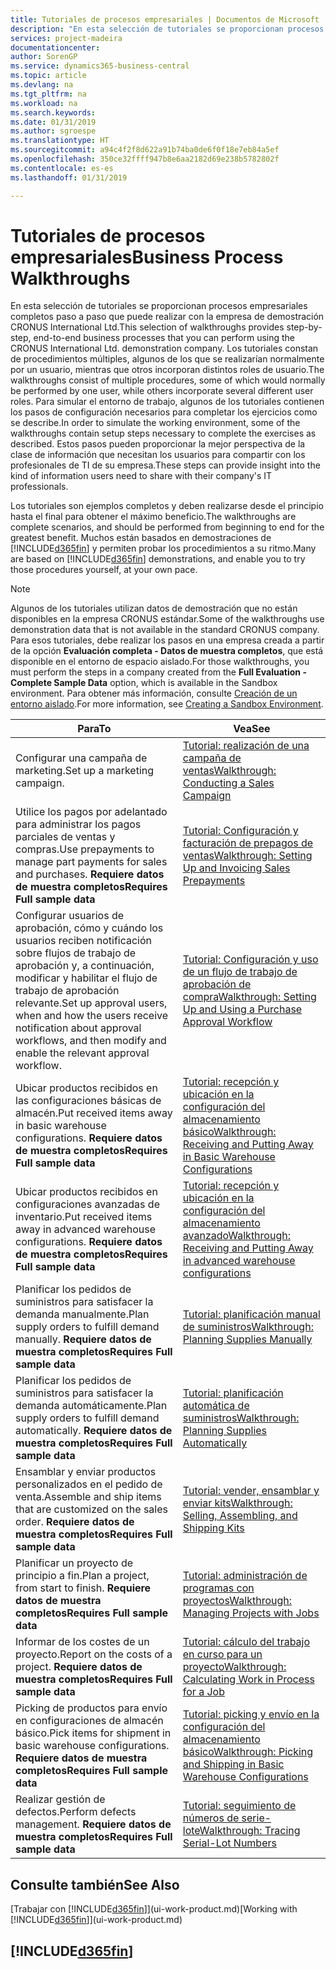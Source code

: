 ```yaml
---
title: Tutoriales de procesos empresariales | Documentos de Microsoft
description: "En esta selección de tutoriales se proporcionan procesos empresariales completos paso a paso que puede realizar con la empresa de demostración CRONUS International Ltd. Los tutoriales constan de procedimientos múltiples, algunos de los que se realizarían normalmente por un usuario, mientras que otros incorporan distintos roles de usuario. Para simular el entorno de trabajo, algunos de los tutoriales contienen los pasos de configuración necesarios para completar los ejercicios como se describe. Estos pasos pueden proporcionar la mejor perspectiva de la clase de información que necesitan los usuarios para compartir con los profesionales de TI de su empresa."
services: project-madeira
documentationcenter: 
author: SorenGP
ms.service: dynamics365-business-central
ms.topic: article
ms.devlang: na
ms.tgt_pltfrm: na
ms.workload: na
ms.search.keywords: 
ms.date: 01/31/2019
ms.author: sgroespe
ms.translationtype: HT
ms.sourcegitcommit: a94c4f2f8d622a91b74ba0de6f0f18e7eb84a5ef
ms.openlocfilehash: 350ce32ffff947b8e6aa2182d69e238b5782802f
ms.contentlocale: es-es
ms.lasthandoff: 01/31/2019

---
```

# <a name="business-process-walkthroughs"></a><span data-ttu-id="c6e25-106">Tutoriales de procesos empresariales</span><span class="sxs-lookup"><span data-stu-id="c6e25-106">Business Process Walkthroughs</span></span>
<span data-ttu-id="c6e25-107">En esta selección de tutoriales se proporcionan procesos empresariales completos paso a paso que puede realizar con la empresa de demostración CRONUS International Ltd.</span><span class="sxs-lookup"><span data-stu-id="c6e25-107">This selection of walkthroughs provides step-by-step, end-to-end business processes that you can perform using the CRONUS International Ltd. demonstration company.</span></span> <span data-ttu-id="c6e25-108">Los tutoriales constan de procedimientos múltiples, algunos de los que se realizarían normalmente por un usuario, mientras que otros incorporan distintos roles de usuario.</span><span class="sxs-lookup"><span data-stu-id="c6e25-108">The walkthroughs consist of multiple procedures, some of which would normally be performed by one user, while others incorporate several different user roles.</span></span> <span data-ttu-id="c6e25-109">Para simular el entorno de trabajo, algunos de los tutoriales contienen los pasos de configuración necesarios para completar los ejercicios como se describe.</span><span class="sxs-lookup"><span data-stu-id="c6e25-109">In order to simulate the working environment, some of the walkthroughs contain setup steps necessary to complete the exercises as described.</span></span> <span data-ttu-id="c6e25-110">Estos pasos pueden proporcionar la mejor perspectiva de la clase de información que necesitan los usuarios para compartir con los profesionales de TI de su empresa.</span><span class="sxs-lookup"><span data-stu-id="c6e25-110">These steps can provide insight into the kind of information users need to share with their company's IT professionals.</span></span>  

 <span data-ttu-id="c6e25-111">Los tutoriales son ejemplos completos y deben realizarse desde el principio hasta el final para obtener el máximo beneficio.</span><span class="sxs-lookup"><span data-stu-id="c6e25-111">The walkthroughs are complete scenarios, and should be performed from beginning to end for the greatest benefit.</span></span> <span data-ttu-id="c6e25-112">Muchos están basados en demostraciones de [!INCLUDE[d365fin](includes/d365fin_md.md)] y permiten probar los procedimientos a su ritmo.</span><span class="sxs-lookup"><span data-stu-id="c6e25-112">Many are based on [!INCLUDE[d365fin](includes/d365fin_md.md)] demonstrations, and enable you to try those procedures yourself, at your own pace.</span></span>  

> [!NOTE]
> <span data-ttu-id="c6e25-113">Algunos de los tutoriales utilizan datos de demostración que no están disponibles en la empresa CRONUS estándar.</span><span class="sxs-lookup"><span data-stu-id="c6e25-113">Some of the walkthroughs use demonstration data that is not available in the standard CRONUS company.</span></span> <span data-ttu-id="c6e25-114">Para esos tutoriales, debe realizar los pasos en una empresa creada a partir de la opción **Evaluación completa - Datos de muestra completos**, que está disponible en el entorno de espacio aislado.</span><span class="sxs-lookup"><span data-stu-id="c6e25-114">For those walkthroughs, you must perform the steps in a company created from the **Full Evaluation - Complete Sample Data** option, which is available in the Sandbox environment.</span></span> <span data-ttu-id="c6e25-115">Para obtener más información, consulte [Creación de un entorno aislado](across-how-create-sandbox-environment.md).</span><span class="sxs-lookup"><span data-stu-id="c6e25-115">For more information, see [Creating a Sandbox Environment](across-how-create-sandbox-environment.md).</span></span>

|<span data-ttu-id="c6e25-116">Para</span><span class="sxs-lookup"><span data-stu-id="c6e25-116">To</span></span>|<span data-ttu-id="c6e25-117">Vea</span><span class="sxs-lookup"><span data-stu-id="c6e25-117">See</span></span>|  
|--------|---------|  
|<span data-ttu-id="c6e25-118">Configurar una campaña de marketing.</span><span class="sxs-lookup"><span data-stu-id="c6e25-118">Set up a marketing campaign.</span></span>|[<span data-ttu-id="c6e25-119">Tutorial: realización de una campaña de ventas</span><span class="sxs-lookup"><span data-stu-id="c6e25-119">Walkthrough: Conducting a Sales Campaign</span></span>](walkthrough-conducting-a-sales-campaign.md)|  
|<span data-ttu-id="c6e25-120">Utilice los pagos por adelantado para administrar los pagos parciales de ventas y compras.</span><span class="sxs-lookup"><span data-stu-id="c6e25-120">Use prepayments to manage part payments for sales and purchases.</span></span> <span data-ttu-id="c6e25-121">**Requiere datos de muestra completos**</span><span class="sxs-lookup"><span data-stu-id="c6e25-121">**Requires Full sample data**</span></span> |[<span data-ttu-id="c6e25-122">Tutorial: Configuración y facturación de prepagos de ventas</span><span class="sxs-lookup"><span data-stu-id="c6e25-122">Walkthrough: Setting Up and Invoicing Sales Prepayments</span></span>](walkthrough-setting-up-and-invoicing-sales-prepayments.md)|  
|<span data-ttu-id="c6e25-123">Configurar usuarios de aprobación, cómo y cuándo los usuarios reciben notificación sobre flujos de trabajo de aprobación y, a continuación, modificar y habilitar el flujo de trabajo de aprobación relevante.</span><span class="sxs-lookup"><span data-stu-id="c6e25-123">Set up approval users, when and how the users receive notification about approval workflows, and then modify and enable the relevant approval workflow.</span></span>|[<span data-ttu-id="c6e25-124">Tutorial: Configuración y uso de un flujo de trabajo de aprobación de compra</span><span class="sxs-lookup"><span data-stu-id="c6e25-124">Walkthrough: Setting Up and Using a Purchase Approval Workflow</span></span>](walkthrough-setting-up-and-using-a-purchase-approval-workflow.md)|  
|<span data-ttu-id="c6e25-125">Ubicar productos recibidos en las configuraciones básicas de almacén.</span><span class="sxs-lookup"><span data-stu-id="c6e25-125">Put received items away in basic warehouse configurations.</span></span> <span data-ttu-id="c6e25-126">**Requiere datos de muestra completos**</span><span class="sxs-lookup"><span data-stu-id="c6e25-126">**Requires Full sample data**</span></span>|[<span data-ttu-id="c6e25-127">Tutorial: recepción y ubicación en la configuración del almacenamiento básico</span><span class="sxs-lookup"><span data-stu-id="c6e25-127">Walkthrough: Receiving and Putting Away in Basic Warehouse Configurations</span></span>](walkthrough-receiving-and-putting-away-in-basic-warehousing.md)|  
|<span data-ttu-id="c6e25-128">Ubicar productos recibidos en configuraciones avanzadas de inventario.</span><span class="sxs-lookup"><span data-stu-id="c6e25-128">Put received items away in advanced warehouse configurations.</span></span> <span data-ttu-id="c6e25-129">**Requiere datos de muestra completos**</span><span class="sxs-lookup"><span data-stu-id="c6e25-129">**Requires Full sample data**</span></span>|[<span data-ttu-id="c6e25-130">Tutorial: recepción y ubicación en la configuración del almacenamiento avanzado</span><span class="sxs-lookup"><span data-stu-id="c6e25-130">Walkthrough: Receiving and Putting Away in advanced warehouse configurations</span></span>](walkthrough-receiving-and-putting-away-in-advanced-warehousing.md)|  
|<span data-ttu-id="c6e25-131">Planificar los pedidos de suministros para satisfacer la demanda manualmente.</span><span class="sxs-lookup"><span data-stu-id="c6e25-131">Plan supply orders to fulfill demand manually.</span></span> <span data-ttu-id="c6e25-132">**Requiere datos de muestra completos**</span><span class="sxs-lookup"><span data-stu-id="c6e25-132">**Requires Full sample data**</span></span>|[<span data-ttu-id="c6e25-133">Tutorial: planificación manual de suministros</span><span class="sxs-lookup"><span data-stu-id="c6e25-133">Walkthrough: Planning Supplies Manually</span></span>](walkthrough-planning-supplies-manually.md)|  
|<span data-ttu-id="c6e25-134">Planificar los pedidos de suministros para satisfacer la demanda automáticamente.</span><span class="sxs-lookup"><span data-stu-id="c6e25-134">Plan supply orders to fulfill demand automatically.</span></span> <span data-ttu-id="c6e25-135">**Requiere datos de muestra completos**</span><span class="sxs-lookup"><span data-stu-id="c6e25-135">**Requires Full sample data**</span></span>|[<span data-ttu-id="c6e25-136">Tutorial: planificación automática de suministros</span><span class="sxs-lookup"><span data-stu-id="c6e25-136">Walkthrough: Planning Supplies Automatically</span></span>](walkthrough-planning-supplies-automatically.md)|  
|<span data-ttu-id="c6e25-137">Ensamblar y enviar productos personalizados en el pedido de venta.</span><span class="sxs-lookup"><span data-stu-id="c6e25-137">Assemble and ship items that are customized on the sales order.</span></span> <span data-ttu-id="c6e25-138">**Requiere datos de muestra completos**</span><span class="sxs-lookup"><span data-stu-id="c6e25-138">**Requires Full sample data**</span></span>|[<span data-ttu-id="c6e25-139">Tutorial: vender, ensamblar y enviar kits</span><span class="sxs-lookup"><span data-stu-id="c6e25-139">Walkthrough: Selling, Assembling, and Shipping Kits</span></span>](walkthrough-selling-assembling-and-shipping-kits.md)|  
|<span data-ttu-id="c6e25-140">Planificar un proyecto de principio a fin.</span><span class="sxs-lookup"><span data-stu-id="c6e25-140">Plan a project, from start to finish.</span></span> <span data-ttu-id="c6e25-141">**Requiere datos de muestra completos**</span><span class="sxs-lookup"><span data-stu-id="c6e25-141">**Requires Full sample data**</span></span>|[<span data-ttu-id="c6e25-142">Tutorial: administración de programas con proyectos</span><span class="sxs-lookup"><span data-stu-id="c6e25-142">Walkthrough: Managing Projects with Jobs</span></span>](walkthrough-managing-projects-with-jobs.md)|  
|<span data-ttu-id="c6e25-143">Informar de los costes de un proyecto.</span><span class="sxs-lookup"><span data-stu-id="c6e25-143">Report on the costs of a project.</span></span> <span data-ttu-id="c6e25-144">**Requiere datos de muestra completos**</span><span class="sxs-lookup"><span data-stu-id="c6e25-144">**Requires Full sample data**</span></span>|[<span data-ttu-id="c6e25-145">Tutorial: cálculo del trabajo en curso para un proyecto</span><span class="sxs-lookup"><span data-stu-id="c6e25-145">Walkthrough: Calculating Work in Process for a Job</span></span>](walkthrough-calculating-work-in-process-for-a-job.md)|  
|<span data-ttu-id="c6e25-146">Picking de productos para envío en configuraciones de almacén básico.</span><span class="sxs-lookup"><span data-stu-id="c6e25-146">Pick items for shipment in basic warehouse configurations.</span></span> <span data-ttu-id="c6e25-147">**Requiere datos de muestra completos**</span><span class="sxs-lookup"><span data-stu-id="c6e25-147">**Requires Full sample data**</span></span>|[<span data-ttu-id="c6e25-148">Tutorial: picking y envío en la configuración del almacenamiento básico</span><span class="sxs-lookup"><span data-stu-id="c6e25-148">Walkthrough: Picking and Shipping in Basic Warehouse Configurations</span></span>](walkthrough-picking-and-shipping-in-basic-warehousing.md)|  
|<span data-ttu-id="c6e25-149">Realizar gestión de defectos.</span><span class="sxs-lookup"><span data-stu-id="c6e25-149">Perform defects management.</span></span> <span data-ttu-id="c6e25-150">**Requiere datos de muestra completos**</span><span class="sxs-lookup"><span data-stu-id="c6e25-150">**Requires Full sample data**</span></span>|[<span data-ttu-id="c6e25-151">Tutorial: seguimiento de números de serie-lote</span><span class="sxs-lookup"><span data-stu-id="c6e25-151">Walkthrough: Tracing Serial-Lot Numbers</span></span>](walkthrough-tracing-serial-lot-numbers.md)|  

## <a name="see-also"></a><span data-ttu-id="c6e25-152">Consulte también</span><span class="sxs-lookup"><span data-stu-id="c6e25-152">See Also</span></span>
<span data-ttu-id="c6e25-153">[Trabajar con [!INCLUDE[d365fin](includes/d365fin_md.md)]](ui-work-product.md)</span><span class="sxs-lookup"><span data-stu-id="c6e25-153">[Working with [!INCLUDE[d365fin](includes/d365fin_md.md)]](ui-work-product.md)</span></span>  

## [!INCLUDE[d365fin](includes/free_trial_md.md)]  


